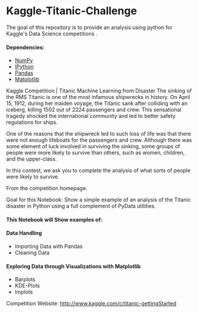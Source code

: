 # Kaggle-Titanic-Challenge
The goal of this repository is to provide an analysis using python for Kaggle's Data Science competitions .


#### Dependencies:
* [NumPy](http://www.numpy.org/)
* [IPython](http://ipython.org/)
* [Pandas](http://pandas.pydata.org/)
* [Matplotlib](http://matplotlib.org/)

Kaggle Competition | Titanic Machine Learning from Disaster
The sinking of the RMS Titanic is one of the most infamous shipwrecks in history. On April 15, 1912, during her maiden voyage, the Titanic sank after colliding with an iceberg, killing 1502 out of 2224 passengers and crew. This sensational tragedy shocked the international community and led to better safety regulations for ships.

One of the reasons that the shipwreck led to such loss of life was that there were not enough lifeboats for the passengers and crew. Although there was some element of luck involved in surviving the sinking, some groups of people were more likely to survive than others, such as women, children, and the upper-class.

In this contest, we ask you to complete the analysis of what sorts of people were likely to survive. 

From the competition homepage.

Goal for this Notebook:
Show a simple example of an analysis of the Titanic disaster in Python using a full complement of PyData utilities.

#### This Notebook will Show examples of:
#### Data Handling
* Importing Data with Pandas
* Cleaning Data
#### Exploring Data through Visualizations with Matplotlib
* Barplots
* KDE-Plots
* lmplots

Competition Website: http://www.kaggle.com/c/titanic-gettingStarted
